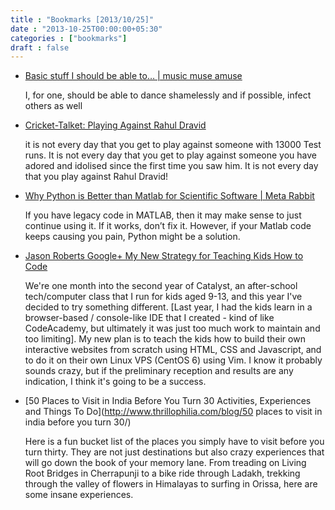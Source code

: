 ```yaml
---
title : "Bookmarks [2013/10/25]"
date : "2013-10-25T00:00:00+05:30"
categories : ["bookmarks"]
draft : false
---
```


-   [Basic stuff I should be able to… | music muse amuse](http://filecalledlife.wordpress.com/2013/08/24/basic-stuff-i-should-be-able-to/)

    I, for one, should be able to dance shamelessly and if possible,
    infect others as well

-   [Cricket-Talket: Playing Against Rahul Dravid](http://crickettalket.blogspot.in/2013/10/playing-against-rahul-dravid.html)

    it is not every day that you get to play against someone with 13000
    Test runs. It is not every day that you get to play against someone
    you have adored and idolised since the first time you saw him. It is
    not every day that you play against Rahul Dravid!

-   [Why Python is Better than Matlab for Scientific Software | Meta Rabbit](http://metarabbit.wordpress.com/2013/10/18/why-python-is-better-than-matlab-for-scientific-software/)

    If you have legacy code in MATLAB, then it may make sense to just
    continue using it. If it works, don’t fix it. However, if your
    Matlab code keeps causing you pain, Python might be a solution.

-   [Jason Roberts   Google+   My New Strategy for Teaching Kids How to Code ](https://plus.google.com/116160612483689327039/posts/WnwqbgAqewP)

    We're one month into the second year of Catalyst, an after-school
    tech/computer class that I run for kids aged 9-13, and this year
    I've decided to try something different. [Last year, I had the kids
    learn in a browser-based / console-like IDE that I created - kind of
    like CodeAcademy, but ultimately it was just too much work to
    maintain and too limiting]. My new plan is to teach the kids how to
    build their own interactive websites from scratch using HTML, CSS
    and Javascript, and to do it on their own Linux VPS (CentOS 6) using
    Vim. I know it probably sounds crazy, but if the preliminary
    reception and results are any indication, I think it's going to be a
    success.

-   [50 Places to Visit in India Before You Turn 30   Activities, Experiences and Things To Do](http://www.thrillophilia.com/blog/50 places to visit in india before you turn 30/)

    Here is a fun bucket list of the places you simply have to visit
    before you turn thirty. They are not just destinations but also
    crazy experiences that will go down the book of your memory
    lane. From treading on Living Root Bridges in Cherrapunji to a bike
    ride through Ladakh, trekking through the valley of flowers in
    Himalayas to surfing in Orissa, here are some insane experiences.
